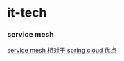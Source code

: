 # it-tech

### service mesh
[service mesh 相对于 spring cloud 优点](https://github.com/Alension/it-tech/issues/1)
